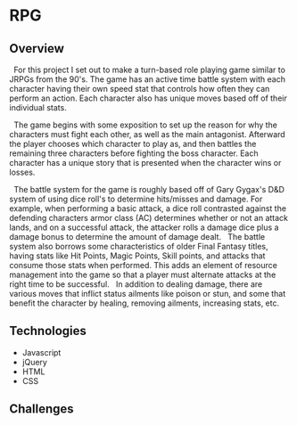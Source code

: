 # RPG

## Overview
&nbsp;&nbsp;For this project I set out to make a turn-based role playing game similar to JRPGs from the 90's. The game has an active time battle system with each character having their own speed stat that controls how often they can perform an action. Each character also has unique moves based off of their individual stats.

&nbsp;&nbsp;The game begins with some exposition to set up the reason for why the characters must fight each other, as well as the main antagonist. Afterward the player chooses which character to play as, and then battles the remaining three characters before fighting the boss character. Each character has a unique story that is presented when the character wins or losses.

 &nbsp;&nbsp;The battle system for the game is roughly based off of Gary Gygax's D&D system of using dice roll's to determine hits/misses and damage. For example, when performing a basic attack, a dice roll contrasted against the defending characters armor class (AC) determines whether or not an attack lands, and on a successful attack, the attacker rolls a damage dice plus a damage bonus to determine the amount of damage dealt.
 &nbsp;&nbsp;The battle system also borrows some characteristics of older Final Fantasy titles, having stats like Hit Points, Magic Points, Skill points, and attacks that consume those stats when performed. This adds an element of resource management into the game so that a player must alternate attacks at the right time to be successful.
 &nbsp;&nbsp;In addition to dealing damage, there are various moves that inflict status ailments like poison or stun, and some that benefit the character by healing, removing ailments, increasing stats, etc.

## Technologies
* Javascript
* jQuery
* HTML
* CSS

## Challenges

